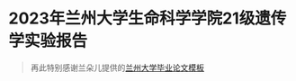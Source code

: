 # 2023年兰州大学生命科学学院21级遗传学实验报告

> 再此特别感谢兰朵儿提供的[兰州大学毕业论文模板](https://github.com/yuhldr/LZUThesis2020.git)